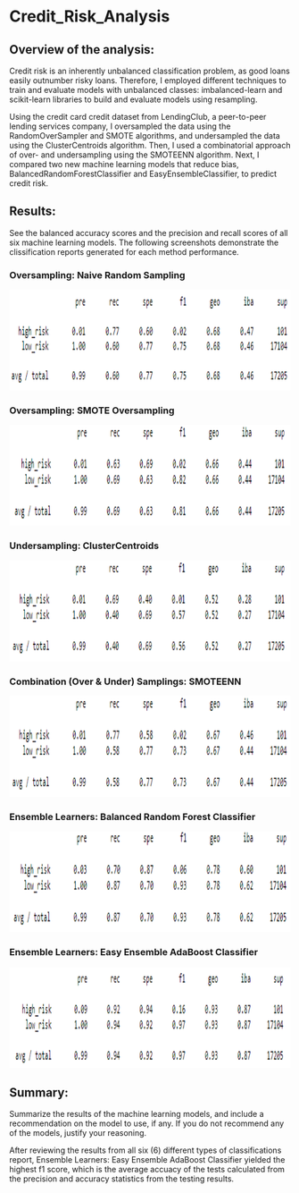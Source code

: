 # Credit_Risk_Analysis

## Overview of the analysis: 
Credit risk is an inherently unbalanced classification problem, as good loans easily outnumber risky loans\. Therefore, I employed different techniques to train and evaluate models with unbalanced classes: imbalanced-learn and scikit-learn libraries to build and evaluate models using resampling\.

Using the credit card credit dataset from LendingClub, a peer-to-peer lending services company, I oversampled the data using the RandomOverSampler and SMOTE algorithms, and undersampled the data using the ClusterCentroids algorithm\. Then, I used a combinatorial approach of over- and undersampling using the SMOTEENN algorithm\. Next, I compared two new machine learning models that reduce bias, BalancedRandomForestClassifier and EasyEnsembleClassifier, to predict credit risk\. 

## Results: 
See the balanced accuracy scores and the precision and recall scores of all six machine learning models\. The following screenshots demonstrate the clissification reports generated for each method performance\.

### Oversampling: Naive Random Sampling
<p align="center">
  <img width="700" height="180" src="https://github.com/chkCreate/Credit_Risk_Analysis/blob/cda30c97b2d397e99e518b63226910f3932c49aa/Results/over_naive.PNG">
</p>

### Oversampling: SMOTE Oversampling
<p align="center">
  <img width="700" height="180" src="https://github.com/chkCreate/Credit_Risk_Analysis/blob/cda30c97b2d397e99e518b63226910f3932c49aa/Results/over_smote.PNG">
</p>

### Undersampling: ClusterCentroids
<p align="center">
  <img width="700" height="180" src="https://github.com/chkCreate/Credit_Risk_Analysis/blob/cda30c97b2d397e99e518b63226910f3932c49aa/Results/under.PNG">
</p>

### Combination (Over & Under) Samplings: SMOTEENN
<p align="center">
  <img width="700" height="180" src="https://github.com/chkCreate/Credit_Risk_Analysis/blob/cda30c97b2d397e99e518b63226910f3932c49aa/Results/combo.PNG">
</p>

### Ensemble Learners: Balanced Random Forest Classifier
<p align="center">
  <img width="700" height="180" src="https://github.com/chkCreate/Credit_Risk_Analysis/blob/cda30c97b2d397e99e518b63226910f3932c49aa/Results/balanced_ensemble.PNG">
</p>

### Ensemble Learners: Easy Ensemble AdaBoost Classifier
<p align="center">
  <img width="700" height="180" src="https://github.com/chkCreate/Credit_Risk_Analysis/blob/cda30c97b2d397e99e518b63226910f3932c49aa/Results/easy_ensemble.PNG">
</p>

## Summary: 
Summarize the results of the machine learning models, and include a recommendation on the model to use, if any\. If you do not recommend any of the models, justify your reasoning\.

After reviewing the results from all six (6) different types of classifications report, Ensemble Learners: Easy Ensemble AdaBoost Classifier yielded the highest f1 score, which is the average accuacy of the tests calculated from the precision and accuracy statistics from the testing results\. 